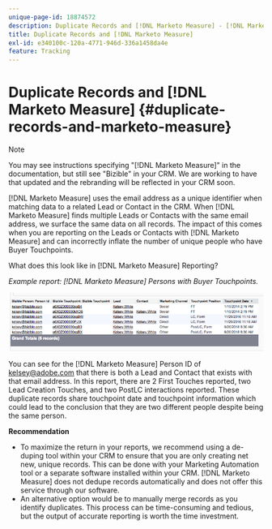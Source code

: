 ```yaml
---
unique-page-id: 18874572
description: Duplicate Records and [!DNL Marketo Measure] - [!DNL Marketo Measure]
title: Duplicate Records and [!DNL Marketo Measure]
exl-id: e340100c-120a-4771-946d-336a1458da4e
feature: Tracking
---
```

# Duplicate Records and [!DNL Marketo Measure] {#duplicate-records-and-marketo-measure}

>[!NOTE]
>
>You may see instructions specifying "[!DNL Marketo Measure]" in the documentation, but still see "Bizible" in your CRM. We are working to have that updated and the rebranding will be reflected in your CRM soon.

[!DNL Marketo Measure] uses the email address as a unique identifier when matching data to a related Lead or Contact in the CRM. When [!DNL Marketo Measure] finds multiple Leads or Contacts with the same email address, we surface the same data on all records. The impact of this comes when you are reporting on the Leads or Contacts with [!DNL Marketo Measure] and can incorrectly inflate the number of unique people who have Buyer Touchpoints.
  
What does this look like in [!DNL Marketo Measure] Reporting?

_Example report: [!DNL Marketo Measure] Persons with Buyer Touchpoints._

![](assets/1-1.png)
  
You can see for the [!DNL Marketo Measure] Person ID of kelsey@adobe.com that there is both a Lead and Contact that exists with that email address. In this report, there are 2 First Touches reported, two Lead Creation Touches, and two PostLC interactions reported. These duplicate records share touchpoint date and touchpoint information which could lead to the conclusion that they are two different people despite being the same person.
  
**Recommendation**

* To maximize the return in your reports, we recommend using a de-duping tool within your CRM to ensure that you are only creating net new, unique records. This can be done with your Marketing Automation tool or a separate software installed within your CRM. [!DNL Marketo Measure] does not dedupe records automatically and does not offer this service through our software.
* An alternative option would be to manually merge records as you identify duplicates. This process can be time-consuming and tedious, but the output of accurate reporting is worth the time investment.
